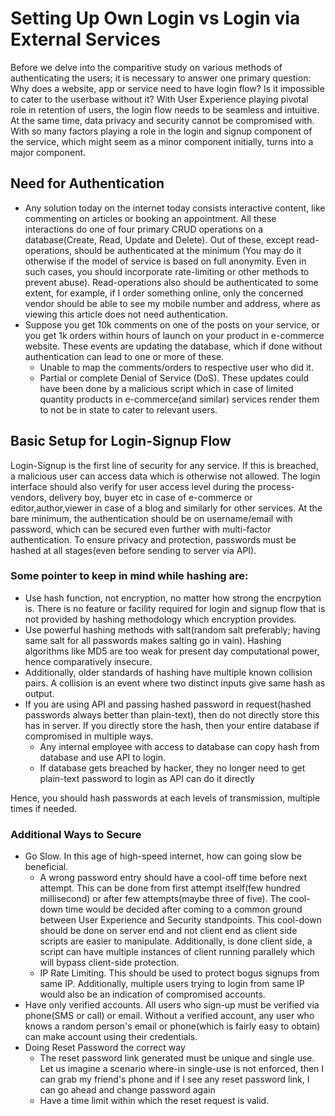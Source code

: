 # Setting Up Own Login vs Login via External Services

Before we delve into the comparitive study on various methods of authenticating the users; it is necessary to answer one primary question: Why does a website, app or service need to have login flow? Is it impossible to cater to the userbase without it? With User Experience playing pivotal role in retention of users, the login flow needs to be seamless and intuitive. At the same time, data privacy and security cannot be compromised with. With so many factors playing a role in the login and signup component of the service, which might seem as a minor component initially, turns into a major component.

## Need for Authentication
* Any solution today on the internet today consists interactive content, like commenting on articles or booking an appointment. All these interactions do one of four primary CRUD operations on a database(Create, Read, Update and Delete). Out of these, except read-operations, should be authenticated at the minimum (You may do it otherwise if the model of service is based on full anonymity. Even in such cases, you should incorporate rate-limiting or other methods to prevent abuse). Read-operations also should be authenticated to some extent, for example, if I order something online, only the concerned vendor should be able to see my mobile number and address, where as viewing this article does not need authentication.
* Suppose you get 10k comments on one of the posts on your service, or you get 1k orders within hours of launch on your product in e-commerce website. These events are updating the database, which if done without authentication can lead to one or more of these.
  * Unable to map the comments/orders to respective user who did it.
  * Partial or complete Denial of Service (DoS). These updates could have been done by a malicious script which in case of limited quantity products in e-commerce(and similar) services render them to not be in state to cater to relevant users.
  
## Basic Setup for Login-Signup Flow
 Login-Signup is the first line of security for any service. If this is breached, a malicious user can access data which is otherwise not allowed. The login interface should also verify for user access level during the process- vendors, delivery boy, buyer etc in case of e-commerce or editor,author,viewer in case of a blog and similarly for other services. At the bare minimum, the authentication should be on username/email with password, which can be secured even further with multi-factor authentication. To ensure privacy and protection, passwords must be hashed at all stages(even before sending to server via API). 
 
### Some pointer to keep in mind while hashing are: 
* Use hash function, not encryption, no matter how strong the encrpytion is. There is no feature or facility required for login and signup flow that is not provided by hashing methodology which encryption provides.
* Use powerful hashing methods with salt(random salt preferably; having same salt for all passwords makes salting go in vain). Hashing algorithms like MD5 are too weak for present day computational power, hence comparatively insecure.
* Additionally, older standards of hashing have multiple known collision pairs. A collision is an event where two distinct inputs give same hash as output. 
* If you are using API and passing hashed password in request(hashed passwords always better than plain-text), then do not directly store this has in server. If you directly store the hash, then your entire database if compromised in multiple ways.  
  * Any internal employee with access to database can copy hash from database and use API to login.
  * If database gets breached by hacker, they no longer need to get plain-text password to login as API can do it directly
 
 Hence, you should hash passwords at each levels of transmission, multiple times if needed.

### Additional Ways to Secure
* Go Slow. In this age of high-speed internet, how can going slow be beneficial.
  * A wrong password entry should have a cool-off time before next attempt. This can be done from first attempt itself(few hundred millisecond) or after few attempts(maybe three of five). The cool-down time would be decided after coming to a common ground between User Experience and Security standpoints. This cool-down should be done on server end and not client end as client side scripts are easier to manipulate. Additionally, is done client side, a script can have multiple instances of client running parallely which will bypass client-side protection.
  * IP Rate Limiting. This should be used to protect bogus signups from same IP. Additionally, multiple users trying to login from same IP would also be an indication of compromised accounts.
* Have only verified accounts. All users who sign-up must be verified via phone(SMS or call) or email. Without a verified account, any user who knows a random person's email or phone(which is fairly easy to obtain) can make account using their credentials.
* Doing Reset Password the correct way
  * The reset password link generated must be unique and single use. Let us imagine a scenario where-in single-use is not enforced, then I can grab my friend's phone and if I see any reset password link, I can go ahead and change password again
  * Have a time limit within which the reset request is valid.
